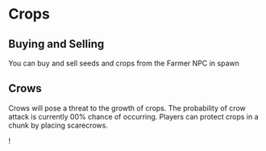 # Crops

## Buying and Selling

You can buy and sell seeds and crops from the Farmer NPC in spawn

## Crows&#x20;

Crows will pose a threat to the growth of crops. The probability of crow attack is currently 00% chance of occurring. Players can protect crops in a chunk by placing scarecrows.

!
